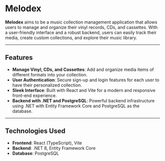 # Melodex

**Melodex** aims to be a music collection management application that allows users to manage and organize their vinyl records, CDs, and cassettes. With a user-friendly interface and a robust backend, users can easily track their media, create custom collections, and explore their music library.

---

## Features

- **Manage Vinyl, CDs, and Cassettes**: Add and organize media items of different formats into your collection.
- **User Authentication**: Secure sign-up and login features for each user to have their personalized collection.
- **Sleek Interface**: Built with React and Vite for a modern and responsive front-end experience.
- **Backend with .NET and PostgreSQL**: Powerful backend infrastructure using .NET with Entity Framework Core and PostgreSQL as the database.

---

## Technologies Used

- **Frontend**: React (TypeScript), Vite
- **Backend**: .NET 8, Entity Framework Core
- **Database**: PostgreSQL
